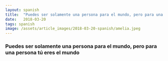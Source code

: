 ```yaml
---
layout: spanish
title:  "Puedes ser solamente una persona para el mundo, pero para una persona tú eres el mundo"
date:   2018-03-20
tags: spanish
image: /assets/article_images/2018-03-20-spanish/amelia.jpeg
---
```


### Puedes ser solamente una persona para el mundo, pero para una persona tú eres el mundo
